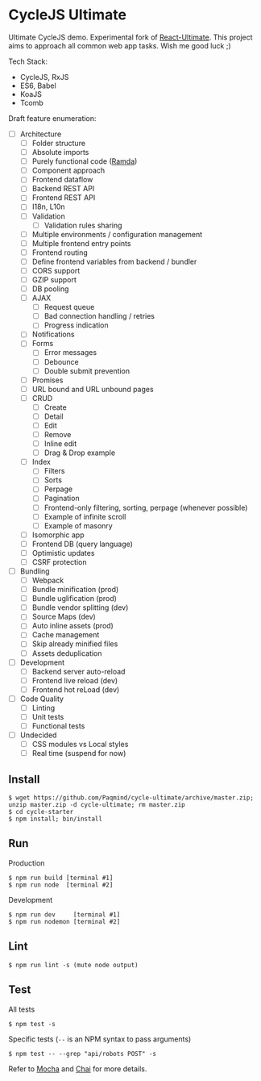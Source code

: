 # CycleJS Ultimate

Ultimate CycleJS demo. Experimental fork of [React-Ultimate](https://github.com/Paqmind/react-ultimate).
This project aims to approach all common web app tasks. Wish me good luck ;)

Tech Stack:

- CycleJS, RxJS
- ES6, Babel
- KoaJS
- Tcomb

Draft feature enumeration:

- [ ] Architecture
  - [ ] Folder structure
  - [ ] Absolute imports
  - [ ] Purely functional code ([Ramda](http://ramdajs.com))
  - [ ] Component approach
  - [ ] Frontend dataflow
  - [ ] Backend REST API
  - [ ] Frontend REST API
  - [ ] I18n, L10n
  - [ ] Validation
    - [ ] Validation rules sharing
  - [ ] Multiple environments / configuration management
  - [ ] Multiple frontend entry points
  - [ ] Frontend routing
  - [ ] Define frontend variables from backend / bundler
  - [ ] CORS support
  - [ ] GZIP support
  - [ ] DB pooling
  - [ ] AJAX
    - [ ] Request queue
    - [ ] Bad connection handling / retries
    - [ ] Progress indication
  - [ ] Notifications
  - [ ] Forms
    - [ ] Error messages
    - [ ] Debounce
    - [ ] Double submit prevention
  - [ ] Promises
  - [ ] URL bound and URL unbound pages
  - [ ] CRUD
    - [ ] Create
    - [ ] Detail
    - [ ] Edit
    - [ ] Remove
    - [ ] Inline edit
    - [ ] Drag & Drop example
  - [ ] Index
    - [ ] Filters
    - [ ] Sorts
    - [ ] Perpage
    - [ ] Pagination
    - [ ] Frontend-only filtering, sorting, perpage (whenever possible)
    - [ ] Example of infinite scroll
    - [ ] Example of masonry
  - [ ] Isomorphic app
  - [ ] Frontend DB (query language)
  - [ ] Optimistic updates
  - [ ] CSRF protection

- [ ] Bundling
  - [ ] Webpack
  - [ ] Bundle minification (prod)
  - [ ] Bundle uglification (prod)
  - [ ] Bundle vendor splitting (dev)
  - [ ] Source Maps (dev)
  - [ ] Auto inline assets (prod)
  - [ ] Cache management
  - [ ] Skip already minified files
  - [ ] Assets deduplication

- [ ] Development
  - [ ] Backend server auto-reload
  - [ ] Frontend live reload (dev)
  - [ ] Frontend hot reLoad (dev)

- [ ] Code Quality
  - [ ] Linting
  - [ ] Unit tests
  - [ ] Functional tests

- [ ] Undecided
  - [ ] CSS modules vs Local styles
  - [ ] Real time (suspend for now)

## Install

```
$ wget https://github.com/Paqmind/cycle-ultimate/archive/master.zip; unzip master.zip -d cycle-ultimate; rm master.zip
$ cd cycle-starter
$ npm install; bin/install
```

## Run

Production
```
$ npm run build [terminal #1]
$ npm run node  [terminal #2]
```

Development
```
$ npm run dev     [terminal #1]
$ npm run nodemon [terminal #2]
```

## Lint

```
$ npm run lint -s (mute node output)
```

## Test

All tests
```
$ npm test -s
```

Specific tests (`--` is an NPM syntax to pass arguments)
```
$ npm test -- --grep "api/robots POST" -s
```

Refer to [Mocha](https://github.com/mochajs/mocha) and [Chai](https://github.com/chaijs/chai)
for more details.
